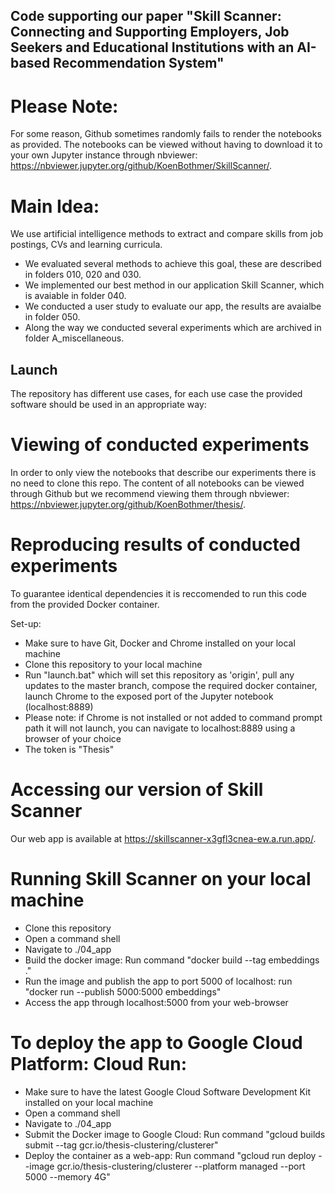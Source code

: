 ## Code supporting our paper "Skill Scanner: Connecting and Supporting Employers, Job Seekers and Educational Institutions with an AI-based Recommendation System"

# Please Note:
For some reason, Github sometimes randomly fails to render the notebooks as provided. The notebooks can be viewed without having to download it to your own Jupyter instance through nbviewer: https://nbviewer.jupyter.org/github/KoenBothmer/SkillScanner/.

# Main Idea:
We use artificial intelligence methods to extract and compare skills from job postings, CVs and learning curricula.
  - We evaluated several methods to achieve this goal, these are described in folders 010, 020 and 030.
  - We implemented our best method in our application Skill Scanner, which is avaiable in folder 040.
  - We conducted a user study to evaluate our app, the results are avaialbe in folder 050.
  - Along the way we conducted several experiments which are archived in folder A_miscellaneous.

## Launch
The repository has different use cases, for each use case the provided software should be used in an appropriate way:

# Viewing of conducted experiments
In order to only view the notebooks that describe our experiments there is no need to clone this repo. The content of all notebooks can be viewed through Github but we recommend viewing them through nbviewer: https://nbviewer.jupyter.org/github/KoenBothmer/thesis/.

# Reproducing results of conducted experiments
To guarantee identical dependencies it is reccomended to run this code from the provided Docker container.

Set-up:
- Make sure to have Git, Docker and Chrome installed on your local machine
- Clone this repository to your local machine
- Run "launch.bat" which will set this repository as 'origin', pull any updates to the master branch, compose the required docker container, launch Chrome to the exposed port of the Jupyter notebook (localhost:8889)
- Please note: if Chrome is not installed or not added to command prompt path it will not launch, you can navigate to localhost:8889 using a browser of your choice
- The token is "Thesis"

# Accessing our version of Skill Scanner
Our web app is available at https://skillscanner-x3gfl3cnea-ew.a.run.app/.

# Running Skill Scanner on your local machine
- Clone this repository
- Open a command shell
- Navigate to ./04_app
- Build the docker image: Run command "docker build --tag embeddings ."
- Run the image and publish the app to port 5000 of localhost: run "docker run --publish 5000:5000 embeddings"
- Access the app through localhost:5000 from your web-browser

# To deploy the app to Google Cloud Platform: Cloud Run:
- Make sure to have the latest Google Cloud Software Development Kit installed on your local machine
- Open a command shell
- Navigate to ./04_app
- Submit the Docker image to Google Cloud: Run command "gcloud builds submit --tag gcr.io/thesis-clustering/clusterer"
- Deploy the container as a web-app: Run command "gcloud run deploy --image gcr.io/thesis-clustering/clusterer --platform managed --port 5000 --memory 4G"
